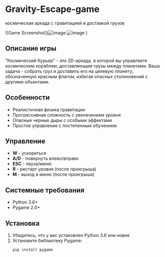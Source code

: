 # Gravity-Escape-game
космическая аркада с гравитацией и доставкой грузов

![Game Screenshot](![image](https://github.com/user-attachments/assets/cfff1bb1-b654-40eb-8b06-4ba681dd1a1d)
![image](https://github.com/user-attachments/assets/76aaf7cf-e6b3-48b1-a377-dbc54981525d)
) <!-- Здесь должна быть ссылка на скриншот игры -->
## Описание игры
"Космический Курьер" - это 2D-аркада, в которой вы управляете космическим кораблем, доставляющим грузы между планетами. Ваша задача - собрать груз и доставить его на целевую планету, обозначенную красным флагом, избегая опасных столкновений с другими объектами.

## Особенности
- Реалистичная физика гравитации
- Прогрессивная сложность с увеличением уровня
- Опасные черные дыры с особыми эффектами
- Простое управление с постепенным обучением

## Управление
- **W** - ускориться
- **A/D** - повернуть влево/вправо
- **ESC** - пауза/меню
- **R** - рестарт уровня (после проигрыша)
- **M** - выход в меню (после проигрыша)

## Системные требования
- Python 3.6+
- Pygame 2.0+

## Установка
1. Убедитесь, что у вас установлен Python 3.6 или новее
2. Установите библиотеку Pygame:
   ```bash
   pip install pygame
